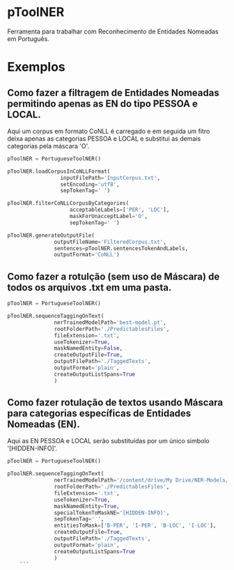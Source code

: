 # pToolNER
Ferramenta para trabalhar com Reconhecimento de Entidades Nomeadas em Português.

# Exemplos

## Como fazer a filtragem de Entidades Nomeadas permitindo apenas as EN do tipo PESSOA e LOCAL.
Aqui um corpus em formato CoNLL é carregado e em seguida um fitro deixa apenas as categorias PESSOA e LOCAL e substitui as demais categorias pela máscara 'O'.

```python
pToolNER = PortugueseToolNER()

pToolNER.loadCorpusInCoNLLFormat(
                 inputFilePath='InputCorpus.txt',
                 setEncoding='utf8',
                 sepTokenTag=' ')

pToolNER.filterCoNLLCorpusByCategories(
                    acceptableLabels=['PER', 'LOC'],
                    maskForUnacceptLabel='O',
                    sepTokenTag=' ')

pToolNER.generateOutputFile(
               outputFileName='FilteredCorpus.txt',
               sentences=pToolNER.sentencesTokenAndLabels,
               outputFormat='CoNLL')
```

## Como fazer a rotulção (sem uso de Máscara) de todos os arquivos .txt em uma pasta.

```python
pToolNER = PortugueseToolNER()

pToolNER.sequenceTaggingOnText(
               nerTrainedModelPath='best-model.pt',
               rootFolderPath='./PredictablesFiles',
               fileExtension='.txt',
               useTokenizer=True,
               maskNamedEntity=False,
               createOutputFile=True,
               outputFilePath='./TaggedTexts',
               outputFormat='plain',
               createOutputListSpans=True
               )
```
## Como fazer rotulação de textos usando Máscara para categorias específicas de Entidades Nomeadas (EN).
Aqui as EN PESSOA e LOCAL serão substituídas por um único simbolo '[HIDDEN-INFO]'.

```python
pToolNER = PortugueseToolNER()

pToolNER.sequenceTaggingOnText(
               nerTrainedModelPath='/content/drive/My Drive/NER-Models/Final/ourFlair+W2V-SKPG-NILC/best-model.pt',
               rootFolderPath='./PredictablesFiles',
               fileExtension='.txt',
               useTokenizer=True,
               maskNamedEntity=True,
               specialTokenToMaskNE='[HIDDEN-INFO]',
               sepTokenTag=' ',
               entitiesToMask=['B-PER', 'I-PER', 'B-LOC', 'I-LOC'],
               createOutputFile=True,
               outputFilePath='./TaggedTexts',
               outputFormat='plain',
               createOutputListSpans=True
               )
	```
